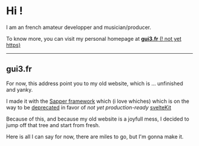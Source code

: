 # Hi !

I am an french amateur developper and musician/producer.

To know more, you can visit my personal homepage
at [**gui3.fr** (! not yet https)](https://gui3.fr)

---

## gui3.fr

For now, this address point you to my old website,
which is ... unfinished and yanky.

I made it with the [Sapper framework](https://sapper.svelte.dev/)
which (i love whiches) which is on the way to be [deprecated](https://sapper.svelte.dev/faq#version-numbers) in favor of *not yet production-ready* [svelteKit](https://svelte.dev/blog/whats-the-deal-with-sveltekit)

Because of this,
and because my old website is a joyfull mess,
I decided to jump off that tree and start from fresh.

Here is all I can say for now, there are miles to go,
but I'm gonna make it.